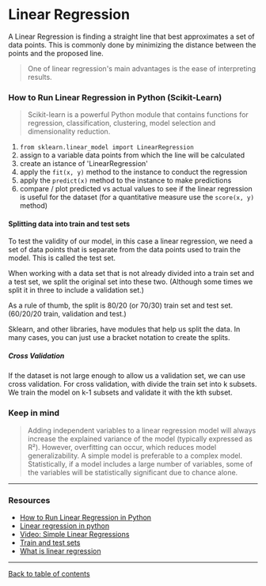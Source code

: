# Linear Regression
A Linear Regression is finding a straight line that best approximates a set of data points.  This is commonly done by minimizing the distance between the points and the proposed line.

> One of linear regression's main advantages is the ease of interpreting results.

### How to Run Linear Regression in Python (Scikit-Learn)
> Scikit-learn is a powerful Python module that contains functions for regression, classification, clustering, model selection and dimensionality reduction.

1. `from sklearn.linear_model import LinearRegression`
2. assign to a variable data points from which the line will be calculated
3. create an istance of 'LinearRegression'
4. apply the `fit(x, y)` method to the instance to conduct the regression
5. apply the `predict(x)` method to the instance to make predictions
6. compare / plot predicted vs actual values to see if the linear regression is useful for the dataset (for a quantitative measure use the `score(x, y)` method)

#### Splitting data into train and test sets
To test the validity of our model, in this case a linear regression, we need a set of data points that is separate from the data points used to train the model.  This is called the test set.

When working with a data set that is not already divided into a train set and a test set, we split the original set into these two.  (Although some times we split it in three to include a validation set.)

As a rule of thumb, the split is 80/20 (or 70/30) train set and test set.  (60/20/20 train, validation and test.)

Sklearn, and other libraries, have modules that help us split the data.  In many cases, you can just use a bracket notation to create the splits.

##### Cross Validation

If the dataset is not large enough to allow us a validation set, we can use cross validation.  For cross validation, with divide the train set into k subsets.  We train the model on k-1 subsets and validate it with the kth subset.

### Keep in mind

> Adding independent variables to a linear regression model will always increase the explained variance of the model (typically expressed as R²).  However, overfitting can occur, which reduces model generalizability.  A simple model is preferable to a complex model.  Statistically, if a model includes a large number of variables, some of the variables will be statistically significant due to chance alone.

---

### Resources

- [How to Run Linear Regression in Python](https://bigdata-madesimple.com/how-to-run-linear-regression-in-python-scikit-learn/)
- [Linear regression in python](https://realpython.com/linear-regression-in-python/)
- [Video: Simple Linear Regressions](https://www.youtube.com/watch?v=KsVBBJRb9TE)
- [Train and test sets](https://towardsdatascience.com/train-test-split-and-cross-validation-in-python-80b61beca4b6)
- [What is linear regression](https://www.statisticssolutions.com/free-resources/directory-of-statistical-analyses/what-is-linear-regression/)

---

[Back to table of contents](../README.md)